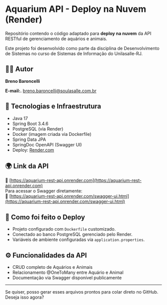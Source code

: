 # Aquarium API - Deploy na Nuvem (Render)

Repositório contendo o código adaptado para **deploy na nuvem** da API RESTful de gerenciamento de aquários e animais.

Este projeto foi desenvolvido como parte da disciplina de Desenvolvimento de Sistemas no curso de Sistemas de Informação do Unilasalle-RJ.

## 👨‍🎓 Autor

**Breno Baroncelli**

**E-mail:.** breno.baroncelli@soulasalle.com.br

## 🧰 Tecnologias e Infraestrutura

- Java 17
- Spring Boot 3.4.6
- PostgreSQL (via Render)
- Docker (imagem criada via Dockerfile)
- Spring Data JPA
- SpringDoc OpenAPI (Swagger UI)
- Deploy: [Render.com](https://render.com)

## 🌍 Link da API

🔗 [https://aquarium-rest-api.onrender.com](https://aquarium-rest-api.onrender.com)  
Para acessar o Swagger diretamente:  
📘 [https://aquarium-rest-api.onrender.com/swagger-ui.html](https://aquarium-rest-api.onrender.com/swagger-ui.html)

## 🔄 Como foi feito o Deploy

- Projeto configurado com `Dockerfile` customizado.
- Conectado ao banco PostgreSQL gerenciado pelo Render.
- Variáveis de ambiente configuradas via `application.properties`.

## ⚙️ Funcionalidades da API

- CRUD completo de Aquários e Animais
- Relacionamento @OneToMany entre Aquário e Animal
- Documentação via Swagger disponível publicamente

---

Se quiser, posso gerar esses arquivos prontos para colar direto no GitHub. Deseja isso agora?
